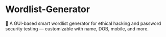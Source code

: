 # Wordlist-Generator
🎯 A GUI-based smart wordlist generator for ethical hacking and password security testing — customizable with name, DOB, mobile, and more.
